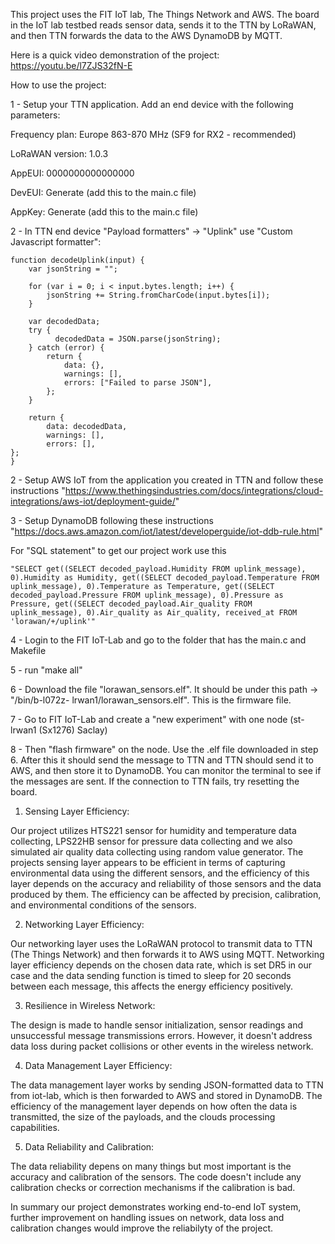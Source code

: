 This project uses the FIT IoT lab, The Things Network and AWS. The board in the IoT lab testbed reads sensor data, sends it to the TTN by LoRaWAN, and then TTN forwards the data to the AWS DynamoDB by MQTT.

Here is a quick video demonstration of the project: https://youtu.be/l7ZJS32fN-E

How to use the project:

1 - Setup your TTN application. Add an end device with the following parameters:

Frequency plan: Europe 863-870 MHz (SF9 for RX2 - recommended)

LoRaWAN version: 1.0.3

AppEUI: 0000000000000000

DevEUI: Generate (add this to the main.c file)

AppKey: Generate (add this to the main.c file)

2 - In TTN end device "Payload formatters" -> "Uplink" use "Custom Javascript formatter":

	function decodeUplink(input) {
		var jsonString = "";

		for (var i = 0; i < input.bytes.length; i++) {
			jsonString += String.fromCharCode(input.bytes[i]);
		}

		var decodedData;
		try {
			  decodedData = JSON.parse(jsonString);
		} catch (error) {
			return {
				data: {},
				warnings: [],
				errors: ["Failed to parse JSON"],
			};
		}
		
		return {
			data: decodedData,
			warnings: [],
			errors: [],
	};
	}


2 - Setup AWS IoT from the application you created in TTN and follow these instructions "https://www.thethingsindustries.com/docs/integrations/cloud-integrations/aws-iot/deployment-guide/"

3 - Setup DynamoDB following these instructions "https://docs.aws.amazon.com/iot/latest/developerguide/iot-ddb-rule.html"

For "SQL statement" to get our project work use this 

	"SELECT get((SELECT decoded_payload.Humidity FROM uplink_message), 0).Humidity as Humidity, get((SELECT decoded_payload.Temperature FROM uplink_message), 0).Temperature as Temperature, get((SELECT decoded_payload.Pressure FROM uplink_message), 0).Pressure as Pressure, get((SELECT decoded_payload.Air_quality FROM uplink_message), 0).Air_quality as Air_quality, received_at FROM 'lorawan/+/uplink'"

4 - Login to the FIT IoT-Lab and go to the folder that has the main.c and Makefile

5 - run "make all"

6 - Download the file "lorawan_sensors.elf". It should be under this path -> "/bin/b-l072z-	lrwan1/lorawan_sensors.elf". This is the firmware file.

7 - Go to FIT IoT-Lab and create a "new experiment" with one node (st-lrwan1 (Sx1276) Saclay)

8 - Then "flash firmware" on the node. Use the .elf file downloaded in step 6. After this it should send the message to TTN and TTN should send it to AWS, and then store it to DynamoDB. You can monitor the terminal to see if the messages are sent. If the connection to TTN fails, try resetting the board.


1. Sensing Layer Efficiency:

Our project utilizes HTS221 sensor for humidity and temperature data collecting, LPS22HB sensor for pressure data collecting
and we also simulated air quality data collecting using random value generator. 
The projects sensing layer appears to be efficient in terms of capturing environmental data using the different sensors, and 
the efficiency of this layer depends on the accuracy and reliability of those sensors and the data produced by them.
The efficiency can be affected by precision, calibration, and environmental conditions of the sensors.

2. Networking Layer Efficiency: 

Our networking layer uses the LoRaWAN protocol to transmit data to TTN (The Things Network) and then forwards it to AWS using MQTT.
Networking layer efficiency depends on the chosen data rate, which is set DR5 in our case and the data sending function is timed to 
sleep for 20 seconds between each message, this affects the energy efficiency positively.

3. Resilience in Wireless Network:

The design is made to handle sensor initialization, sensor readings and unsuccessful message transmissions errors.
However, it doesn't address data loss during packet collisions or other events in the wireless network.

4. Data Management Layer Efficiency:

The data management layer works by sending JSON-formatted data to TTN from iot-lab, which is then forwarded to AWS and stored in DynamoDB.
The efficiency of the management layer depends on how often the data is transmitted, the size of the payloads, and the clouds processing capabilities.

5. Data Reliability and Calibration:

The data reliability depens on many things but most important is the accuracy and calibration of the sensors. The code doesn't include any 
calibration checks or correction mechanisms if the calibration is bad. 

In summary our project demonstrates working end-to-end IoT system, further improvement on handling issues on network, data loss and calibration
changes would improve the reliabilyty of the project.
